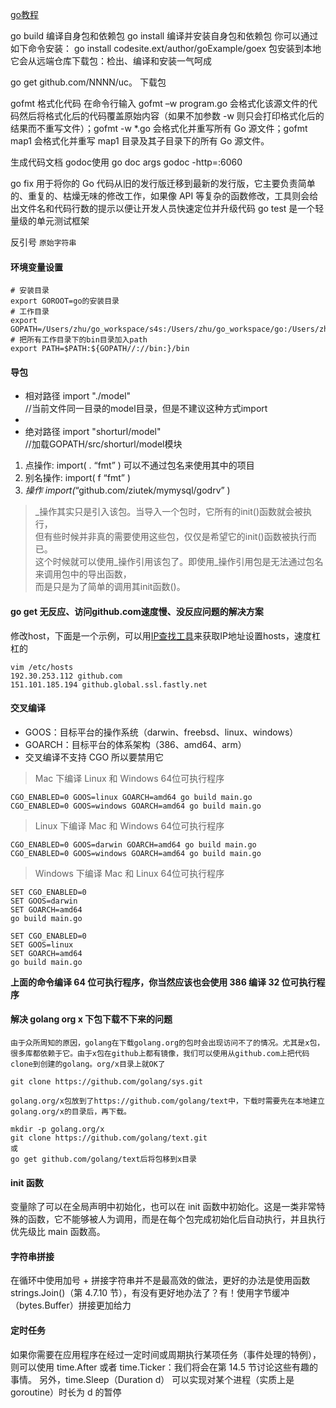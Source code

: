 [go教程](https://github.com/unknwon/the-way-to-go_ZH_CN/blob/master/eBook/directory.md)


go build 编译自身包和依赖包
go install 编译并安装自身包和依赖包
你可以通过如下命令安装：
go install codesite.ext/author/goExample/goex
包安装到本地它会从远端仓库下载包：检出、编译和安装一气呵成

go get github.com/NNNN/uc。 下载包


gofmt 格式化代码
在命令行输入 gofmt –w program.go 会格式化该源文件的代码然后将格式化后的代码覆盖原始内容（如果不加参数 -w 则只会打印格式化后的结果而不重写文件）；gofmt -w *.go 会格式化并重写所有 Go 源文件；gofmt map1 会格式化并重写 map1 目录及其子目录下的所有 Go 源文件。


生成代码文档 godoc使用 go doc args
godoc -http=:6060


go fix 用于将你的 Go 代码从旧的发行版迁移到最新的发行版，它主要负责简单的、重复的、枯燥无味的修改工作，如果像 API 等复杂的函数修改，工具则会给出文件名和代码行数的提示以便让开发人员快速定位并升级代码
go test 是一个轻量级的单元测试框架


反引号
`
原始字符串
`

    

#### 环境变量设置

```
# 安装目录
export GOROOT=go的安装目录
# 工作目录
export GOPATH=/Users/zhu/go_workspace/s4s:/Users/zhu/go_workspace/go:/Users/zhu/go_workspace/test
# 把所有工作目录下的bin目录加入path
export PATH=$PATH:${GOPATH//://bin:}/bin
```

#### 导包

* 相对路径     import   "./model"  
//当前文件同一目录的model目录，但是不建议这种方式import
* 
* 绝对路径    import   "shorturl/model"  
//加载GOPATH/src/shorturl/model模块


1. 点操作: import( . “fmt” ) 可以不通过包名来使用其中的项目
2. 别名操作: import( f “fmt” )
3. _操作 import(_“github.com/ziutek/mymysql/godrv” )
> _操作其实只是引入该包。当导入一个包时，它所有的init()函数就会被执行，  
但有些时候并非真的需要使用这些包，仅仅是希望它的init()函数被执行而已。  
这个时候就可以使用_操作引用该包了。即使用_操作引用包是无法通过包名来调用包中的导出函数，  
而是只是为了简单的调用其init函数()。



#### go get 无反应、访问github.com速度慢、没反应问题的解决方案

修改host，下面是一个示例，可以用[IP查找工具](https://www.ipaddress.com/ip-lookup)来获取IP地址设置hosts，速度杠杠的
```
vim /etc/hosts
192.30.253.112 github.com
151.101.185.194 github.global.ssl.fastly.net

```


#### 交叉编译

- GOOS：目标平台的操作系统（darwin、freebsd、linux、windows） 
- GOARCH：目标平台的体系架构（386、amd64、arm） 
- 交叉编译不支持 CGO 所以要禁用它

> Mac 下编译 Linux 和 Windows 64位可执行程序

```
CGO_ENABLED=0 GOOS=linux GOARCH=amd64 go build main.go
CGO_ENABLED=0 GOOS=windows GOARCH=amd64 go build main.go
```

> Linux 下编译 Mac 和 Windows 64位可执行程序

```
CGO_ENABLED=0 GOOS=darwin GOARCH=amd64 go build main.go
CGO_ENABLED=0 GOOS=windows GOARCH=amd64 go build main.go
```

> Windows 下编译 Mac 和 Linux 64位可执行程序

```
SET CGO_ENABLED=0
SET GOOS=darwin
SET GOARCH=amd64
go build main.go

SET CGO_ENABLED=0
SET GOOS=linux
SET GOARCH=amd64
go build main.go
```

**上面的命令编译 64 位可执行程序，你当然应该也会使用 386 编译 32 位可执行程序**


#### 解决 golang org x 下包下载不下来的问题


```
由于众所周知的原因，golang在下载golang.org的包时会出现访问不了的情况。尤其是x包，很多库都依赖于它。由于x包在github上都有镜像，我们可以使用从github.com上把代码clone到创建的golang。org/x目录上就OK了

git clone https://github.com/golang/sys.git
```



```
golang.org/x包放到了https://github.com/golang/text中，下载时需要先在本地建立golang.org/x的目录后，再下载。

mkdir -p golang.org/x
git clone https://github.com/golang/text.git
或
go get github.com/golang/text后将包移到x目录

```


#### init 函数

变量除了可以在全局声明中初始化，也可以在 init 函数中初始化。这是一类非常特殊的函数，它不能够被人为调用，而是在每个包完成初始化后自动执行，并且执行优先级比 main 函数高。


#### 字符串拼接
在循环中使用加号 + 拼接字符串并不是最高效的做法，更好的办法是使用函数 strings.Join()（第 4.7.10 节），有没有更好地办法了？有！使用字节缓冲（bytes.Buffer）拼接更加给力


#### 定时任务
如果你需要在应用程序在经过一定时间或周期执行某项任务（事件处理的特例），则可以使用 time.After 或者 time.Ticker：我们将会在第 14.5 节讨论这些有趣的事情。 另外，time.Sleep（Duration d） 可以实现对某个进程（实质上是 goroutine）时长为 d 的暂停









